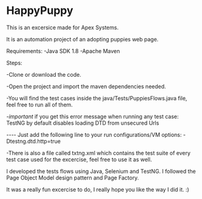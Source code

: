 # HappyPuppy
This is an excersice made for Apex Systems.

It is an automation project of an adopting puppies web page.

Requirements:
-Java SDK 1.8
-Apache Maven

Steps:

-Clone or download the code.

-Open the project and import the maven dependencies needed.

-You will find the test cases inside the java/Tests/PuppiesFlows.java file, feel free to run all of them.

-*important* if you get this error message when running any test case: TestNG by default disables loading DTD from unsecured Urls 

---- Just add the following line to your run configurations/VM options: -Dtestng.dtd.http=true

-There is also a file called txtng.xml which contains the test suite of every test case used for the excercise, feel free to use it as well.


I developed the tests flows using Java, Selenium and TestNG. I followed the Page Object Model design pattern and Page Factory.

It was a really fun excercise to do, I really hope you like the way I did it. :)
